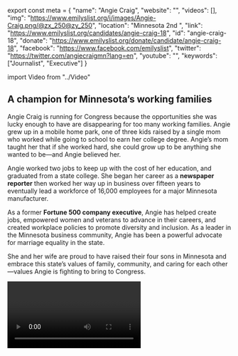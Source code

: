 export const meta = {
  "name": "Angie Craig",
  "website": "",
  "videos": [],
  "img": "https://www.emilyslist.org/i/images/Angie-Craig.png/@zx_250@zy_250",
  "location": "Minnesota 2nd ",
  "link": "https://www.emilyslist.org/candidates/angie-craig-18",
  "id": "angie-craig-18",
  "donate": "https://www.emilyslist.org/donate/candidate/angie-craig-18",
  "facebook": "https://www.facebook.com/emilyslist",
  "twitter": "https://twitter.com/angiecraigmn?lang=en",
  "youtube": "",
  "keywords": ["Journalist", "Executive"]
}

import Video from "../Video"

## A champion for Minnesota’s working families

Angie Craig is running for Congress because the opportunities she was lucky enough to have are disappearing for too many working families. Angie grew up in a mobile home park, one of three kids raised by a single mom who worked while going to school to earn her college degree. Angie’s mom taught her that if she worked hard, she could grow up to be anything she wanted to be—and Angie believed her.

Angie worked two jobs to keep up with the cost of her education, and graduated from a state college. She began her career as a **newspaper reporter** then worked her way up in business over fifteen years to eventually lead a workforce of 16,000 employees for a major Minnesota manufacturer.

As a former **Fortune 500 company executive**, Angie has helped create jobs, empowered women and veterans to advance in their careers, and created workplace policies to promote diversity and inclusion. As a leader in the Minnesota business community, Angie has been a powerful advocate for marriage equality in the state.

She and her wife are proud to have raised their four sons in Minnesota and embrace this state’s values of family, community, and caring for each other—values Angie is fighting to bring to Congress.

<Video id="TE81oYMY8X4" />

## A business leader fighting to expand economic opportunity

Angie is deeply committed to expanding economic opportunity for all Minnesotans, improving access to health care, and making education affordable. As a business leader at Minnesota-based St. Jude Medical, Angie led a team united by a common goal “to grow the business by serving our patients,” she has said. “I saw firsthand the power of research and development. Our world-class team of scientists and engineers gave us products that literally saved our patients’ lives while boosting the economy.” In Congress, Angie will work tirelessly to grow our economy and create jobs that help hardworking Minnesotans get ahead. She has collaborated with four-year universities, community colleges, and technical schools to ensure that students gained the skills they needed for available good-paying jobs, and will be a fierce advocate for educational opportunity in Congress. When Angie was growing up, her family didn’t always have health insurance, and she saw firsthand how medical bills threatened their economic security. In Congress, she will fight to expand access to affordable quality health care for all.

## A chance to flip a swing seat from red to blue

Angie is running against Jason Lewis, a dangerous Republican extremist who narrowly won this swing seat when Angie ran in 2016. This is a true purple district, and this seat is a must-win for Democrats as we fight to take back the House in 2018. Congressman Lewis was dubbed ‘Minnesota's Mr. Right’ by the local Tea Party, and his radical agenda is out of step with the values of the Minnesotans he was elected to represent. He votes in lockstep with his party’s leaders, serving special interests at the expense of working families, and as a former conservative talk radio host he has an outrageous record of disparaging women and people of color. Lewis has called “a vast majority” of young, single women “non-thinking.” He has criticized natural disaster victims as “a bunch of whiners.” And he equated taxing the wealthiest among us with slavery. Angie is ready to take him on and to fight back against his toxic agenda and rhetoric with her experience, leadership, and Minnesota values. Our country has never before elected an openly lesbian mother to the House, and Angie is poised to give LGBTQ families a new voice in the halls of power. In 2000, Angie’s fight for custody of her adopted son led to a landmark ruling making it possible for other same-sex couples to adopt. She has said “we can’t rest on past successes” when it comes to advancing equality—especially at a time when the Republicans in control of Washington advance an extreme anti-family agenda that threatens to undo the progress we’ve worked so hard to make. Angie has what it takes to flip this seat from red to blue and to help us take back the House. Let’s show her our full support so that hardworking families in the Second District will finally have a representative in Congress who speaks for them.
